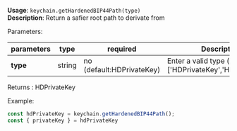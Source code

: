 **Usage**: `keychain.getHardenedBIP44Path(type)`    
**Description**: Return a safier root path to derivate from

Parameters: 

| parameters        | type        | required                  | Description                                                                                             |  
|-------------------|-------------|---------------------------| -------------------------------------------------|
| **type**          | string      | no (default:HDPrivateKey) | Enter a valid type (one of: ['HDPrivateKey','HDPublicKey']) |

Returns : HDPrivateKey

Example: 
```js
const hdPrivateKey = keychain.getHardenedBIP44Path();
const { privateKey } = hdPrivateKey
```
